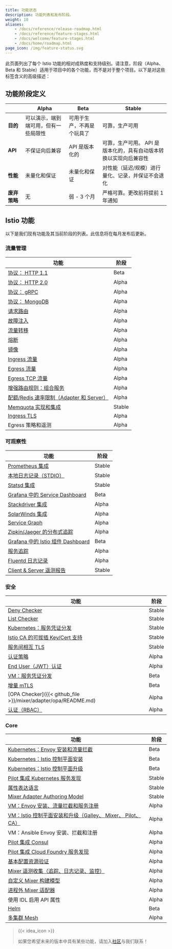 ```yaml
---
title: 功能状态
description: 功能列表和发布阶段。
weight: 10
aliases:
    - /docs/reference/release-roadmap.html
    - /docs/reference/feature-stages.html
    - /docs/welcome/feature-stages.html
    - /docs/home/roadmap.html
page_icon: /img/feature-status.svg
---
```


此页面列出了每个 Istio 功能的相对成熟度和支持级别。请注意，阶段（Alpha、Beta 和 Stable）适用于项目中的各个功能，而不是对于整个项目。以下是对这些标签含义的高级描述：

## 功能阶段定义

|            | Alpha      | Beta         | Stable
|-------------------|-------------------|-------------------|-------------------
|   **目的**         | 可以演示，端到端可用，但有一些局限性    | 可用于生产，不再是个玩具了       | 可靠，生产可用
|   **API**         | 不保证向后兼容   | API 是版本化的         | 可靠，生产可用。 API 是版本化的，具有自动版本转换以实现向后兼容性
|  **性能**         | 未量化和保证     | 未量化和保证          | 对性能（延迟/规模）进行量化、记录，并保证不会退化
|   **废弃策略**        | 无     | 弱 - 3 个月         | 严格可靠。更改前将提前 1 年通知

## Istio 功能

以下是我们现有功能及其当前阶段的列表。此信息将在每月发布后更新。

### 流量管理

| 功能           | 阶段
|-------------------|-------------------
| [协议： HTTP 1.1](https://www.envoyproxy.io/docs/envoy/latest/intro/arch_overview/http_connection_management.html#http-protocols)  | Beta
| [协议： HTTP 2.0](https://www.envoyproxy.io/docs/envoy/latest/intro/arch_overview/http_connection_management.html#http-protocols)  | Alpha
| [协议： gRPC](https://www.envoyproxy.io/docs/envoy/latest/intro/arch_overview/grpc)   | Alpha
| [协议： MongoDB](https://www.envoyproxy.io/docs/envoy/latest/intro/arch_overview/mongo)      | Alpha
| [请求路由](/docs/tasks/traffic-management/request-routing/)      | Alpha
| [故障注入](/docs/tasks/traffic-management/fault-injection/)      | Alpha
| [流量转移](/docs/tasks/traffic-management/traffic-shifting/)      | Alpha
| [熔断](/docs/tasks/traffic-management/circuit-breaking/)      | Alpha
| [镜像](/docs/tasks/traffic-management/mirroring/)      | Alpha
| [Ingress 流量](/docs/tasks/traffic-management/ingress/)      | Alpha
| [Egress 流量](/docs/tasks/traffic-management/egress/)      | Alpha
| [Egress TCP 流量](/blog/2018/egress-tcp/)      | Alpha
| [增强路由规则：组合服务](/docs/reference/config/istio.networking.v1alpha3/) | Alpha
| [配额/Redis 速率限制（Adapter 和 Server）](/docs/tasks/policy-enforcement/rate-limiting/) | Alpha
| [Memquota 实现和集成](/docs/tasks/telemetry/metrics-logs/) | Stable
| [Ingress TLS](/docs/tasks/traffic-management/ingress/) | Alpha
| Egress 策略和遥测 | Alpha

### 可观察性

| 功能           | 阶段
|-------------------|-------------------
| [Prometheus 集成](/docs/tasks/telemetry/querying-metrics/) | Stable
| [本地日志记录（STDIO）](/docs/examples/telemetry/) | Stable
| [Statsd 集成](/docs/reference/config/policy-and-telemetry/adapters/statsd/) | Stable
| [Grafana 中的 Service Dashboard](/docs/tasks/telemetry/using-istio-dashboard/) | Beta
| [Stackdriver 集成](/docs/reference/config/policy-and-telemetry/adapters/stackdriver/) | Alpha
| [SolarWinds 集成](/docs/reference/config/policy-and-telemetry/adapters/solarwinds/) | Alpha
| [Service Graph](/docs/tasks/telemetry/servicegraph/) | Alpha
| [Zipkin/Jaeger 的分布式追踪](/docs/tasks/telemetry/distributed-tracing/) | Alpha
| [Grafana 中的 Istio 组件 Dashboard](/docs/tasks/telemetry/using-istio-dashboard/) | Beta
| [服务追踪](/docs/tasks/telemetry/distributed-tracing/) | Alpha
| [Fluentd 日志记录](/docs/tasks/telemetry/fluentd/) | Alpha
| [Client & Server 遥测报告](/docs/concepts/policies-and-telemetry/) | Stable

### 安全

| 功能           | 阶段
|-------------------|-------------------
| [Deny Checker](/docs/reference/config/policy-and-telemetry/adapters/denier/)         | Stable
| [List Checker](/docs/reference/config/policy-and-telemetry/adapters/list/)        | Stable
| [Kubernetes：服务凭证分发](/docs/concepts/security/#mutual-tls-authentication)   | Stable
| [Istio CA 的可拔插 Key/Cert 支持](/docs/tasks/security/plugin-ca-cert/)        | Stable
| [服务间相互 TLS](/docs/concepts/security/#mutual-tls-authentication)         | Stable
| [认证策略](/docs/concepts/security/#authentication-policies)  | Alpha
| [End User（JWT）认证](/docs/concepts/security/#authentication)  | Alpha
| [VM：服务凭证分发](/docs/concepts/security/#key-management)         | Beta
| [增量 mTLS](/docs/tasks/security/mtls-migration)    | Beta
| [OPA Checker]({{< github_file >}}/mixer/adapter/opa/README.md)    | Alpha
| [认证（RBAC）](/docs/concepts/security/#authorization)   | Alpha

### Core

| 功能           | 阶段
|-------------------|-------------------
| [Kubernetes：Envoy 安装和流量拦截](/docs/setup/kubernetes/)        | Beta
| [Kubernetes：Istio 控制平面安装](/docs/setup/kubernetes/) | Beta
| [Kubernetes：Istio 控制平面升级](/docs/setup/kubernetes/) | Beta
| [Pilot 集成 Kubernetes 服务发现](/docs/setup/kubernetes/)         | Stable
| [属性表达语言](/docs/reference/config/policy-and-telemetry/expression-language/)        | Stable
| [Mixer Adapter Authoring Model](/blog/2017/adapter-model/)        | Stable
| [VM：Envoy 安装、流量拦截和服务注册](/docs/examples/integrating-vms/)    | Alpha
| [VM：Istio 控制平面安装和升级（Galley、 Mixer、 Pilot、CA）](https://github.com/istio/istio/issues/2083)  | Alpha
| VM：Ansible Envoy 安装、拦截和注册 | Alpha
| [Pilot 集成 Consul](/docs/setup/consul/quick-start/) | Alpha
| [Pilot 集成 Cloud Foundry 服务发现](/docs/setup/consul/quick-start/)    | Alpha
| [基本配置资源验证](https://github.com/istio/istio/issues/1894) | Alpha
| [Mixer 遥测收集（追踪、日志记录、监控）](/help/faq/mixer/#mixer-self-monitoring) | Alpha
| [自定义 Mixer 构建模型](https://github.com/istio/istio/wiki/Mixer-Compiled-In-Adapter-Dev-Guide) | Alpha
| [进程外 Mixer 适配器](https://github.com/istio/istio/wiki/Out-Of-Process-gRPC-Adapter-Dev-Guide) | Alpha
| 使用 IDL 启用 API 属性 | Alpha
| [Helm](/docs/setup/kubernetes/helm-install/) | Beta
| [多集群 Mesh](/docs/setup/kubernetes/multicluster-install/) | Alpha

> {{< idea_icon >}}
>
> 如果您希望未来的版本中具有某些功能，请加入[社区](/about/community/)与我们联系！